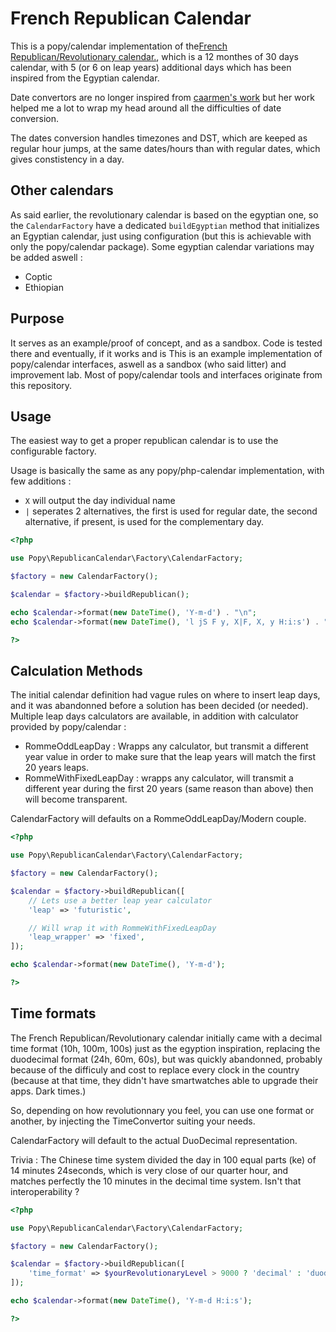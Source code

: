 French Republican Calendar
==========================

This is a popy/calendar implementation of the[French Republican/Revolutionary calendar.](https://en.wikipedia.org/wiki/French_Republican_Calendar),
which is a 12 monthes of 30 days calendar, with 5 (or 6 on leap years)
additional days which has been inspired from the Egyptian calendar.

Date convertors are no longer inspired from [caarmen's work](https://github.com/caarmen/french-revolutionary-calendar)
but her work helped me a lot to wrap my head around all the difficulties of
date conversion.

The dates conversion handles timezones and DST, which are keeped as regular hour
jumps, at the same dates/hours than with regular dates, which gives constistency
in a day.

Other calendars
---------------

As said earlier, the revolutionary calendar is based on the egyptian one, so the
```CalendarFactory``` have a dedicated ```buildEgyptian``` method that initializes
an Egyptian calendar, just using configuration (but this is achievable with only the popy/calendar
package). Some egyptian calendar variations may be added aswell :

- Coptic
- Ethiopian

Purpose
-------

It serves as an example/proof of concept, and as a sandbox. Code is tested there
and eventually, if it works and is 
This is an example implementation of popy/calendar interfaces, aswell as a 
sandbox (who said litter) and improvement lab.
Most of popy/calendar tools and interfaces originate from this repository.

Usage
-----

The easiest way to get a proper republican calendar is to use the configurable factory.

Usage is basically the same as any popy/php-calendar implementation, with few additions :
- ```X``` will output the day individual name
- ```|``` seperates 2 alternatives, the first is used for regular date, the second alternative,
    if present, is used for the complementary day.

```php
<?php

use Popy\RepublicanCalendar\Factory\CalendarFactory;

$factory = new CalendarFactory();

$calendar = $factory->buildRepublican();

echo $calendar->format(new DateTime(), 'Y-m-d') . "\n";
echo $calendar->format(new DateTime(), 'l jS F y, X|F, X, y H:i:s') . "\n";

?>
```

Calculation Methods
-------------------

The initial calendar definition had vague rules on where to insert leap days,
and it was abandonned before a solution has been decided (or needed). Multiple
leap days calculators are available, in addition with calculator provided by
popy/calendar :

- RommeOddLeapDay : Wrapps any calculator, but transmit a
    different year value in order to make sure that the leap years will match
    the first 20 years leaps.
- RommeWithFixedLeapDay : wrapps any calculator, will transmit a different year
    during the first 20 years (same reason than above) then will become
    transparent.

CalendarFactory will defaults on a RommeOddLeapDay/Modern couple.

```php
<?php

use Popy\RepublicanCalendar\Factory\CalendarFactory;

$factory = new CalendarFactory();

$calendar = $factory->buildRepublican([
    // Lets use a better leap year calculator
    'leap' => 'futuristic',

    // Will wrap it with RommeWithFixedLeapDay
    'leap_wrapper' => 'fixed',
]);

echo $calendar->format(new DateTime(), 'Y-m-d');

?>
```

Time formats
------------

The French Republican/Revolutionary calendar initially came with a decimal time
format (10h, 100m, 100s) just as the egyption inspiration, replacing the
duodecimal format (24h, 60m, 60s), but was quickly abandonned, probably because
of the difficuly and cost to replace every clock in the country (because at that
time, they didn't have smartwatches able to upgrade their apps. Dark times.)

So, depending on how revolutionnary you feel, you can use one format or another,
by injecting the TimeConvertor suiting your needs.

CalendarFactory will default to the actual DuoDecimal representation.

Trivia : The Chinese time system divided the day in 100 equal parts (ke) of
14 minutes 24seconds, which is very close of our quarter hour, and matches
perfectly the 10 minutes in the decimal time system. Isn't that
interoperability ?

```php
<?php

use Popy\RepublicanCalendar\Factory\CalendarFactory;

$factory = new CalendarFactory();

$calendar = $factory->buildRepublican([
    'time_format' => $yourRevolutionaryLevel > 9000 ? 'decimal' : 'duodecimal',
]);

echo $calendar->format(new DateTime(), 'Y-m-d H:i:s');

?>
```
